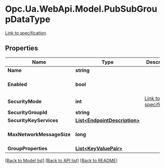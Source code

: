 # Opc.Ua.WebApi.Model.PubSubGroupDataType
[Link to specification](https://reference.opcfoundation.org/v105/Core/docs/Part14/6.2.5/#6.2.5.7).

## Properties

Name | Type | Description | Notes
------------ | ------------- | ------------- | -------------
**Name** | **string** |  | [optional] 
**Enabled** | **bool** |  | [optional] [default to false]
**SecurityMode** | **int** | [Link to specification](https://reference.opcfoundation.org/v105/Core/docs/Part5/12.3.10). | [optional] 
**SecurityGroupId** | **string** |  | [optional] 
**SecurityKeyServices** | [**List&lt;EndpointDescription&gt;**](EndpointDescription.md) |  | [optional] 
**MaxNetworkMessageSize** | **long** |  | [optional] [default to 0]
**GroupProperties** | [**List&lt;KeyValuePair&gt;**](KeyValuePair.md) |  | [optional] 

[[Back to Model list]](../README.md#documentation-for-models) [[Back to API list]](../README.md#documentation-for-api-endpoints) [[Back to README]](../README.md)

